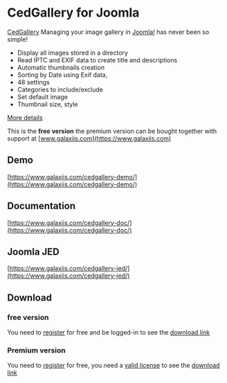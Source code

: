 # CedGallery for Joomla
[CedGallery](https://www.galaxiis.com/cedgallery-showcase/) Managing your image gallery in [Joomla!](https://www.joomla.org) has never been so simple!

* Display all images stored in a directory
* Read IPTC and EXIF data to create title and descriptions
* Automatic thumbnails creation
* Sorting by Date using Exif data,
* 48 settings
* Categories to include/exclude
* Set default image
* Thumbnail size, style

[More details](https://www.galaxiis.com/cedgallery-showcase/) 

This is the **free version** the premium version can be bought together with support at [www.galaxiis.com](https://www.galaxiis.com)

## Demo
[https://www.galaxiis.com/cedgallery-demo/](https://www.galaxiis.com/cedgallery-demo/)

## Documentation
[https://www.galaxiis.com/cedgallery-doc/](https://www.galaxiis.com/cedgallery-doc/)

## Joomla JED
[https://www.galaxiis.com/cedgallery-jed/](https://www.galaxiis.com/cedgallery-jed/)

## Download
### free version
You need to [register](https://www.galaxiis.com/index.php/member-access?view=registration) for free and be logged-in to see the [download link](https://www.galaxiis.com/cedgallery-download/)  

### Premium version

You need to [register](https://www.galaxiis.com/index.php/member-access?view=registration) for free, you need a [valid license](https://www.galaxiis.com/cedgallery-subscribe/) to see the [download link](https://www.galaxiis.com/cedgallery-download-club/)